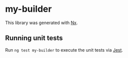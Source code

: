 # my-builder

This library was generated with [Nx](https://nx.dev).

## Running unit tests

Run `ng test my-builder` to execute the unit tests via [Jest](https://jestjs.io).

